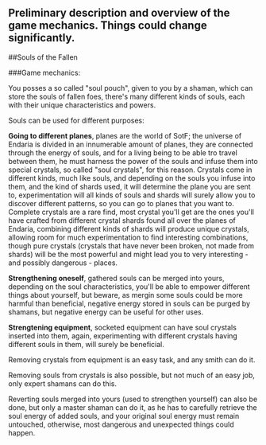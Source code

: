 ## Preliminary description and overview of the game mechanics. Things could change significantly.

##Souls of the Fallen

###Game mechanics:

You posses a so called "soul pouch", given to you by a shaman, which can store the souls of fallen foes, there's many different kinds of souls, each with their unique characteristics and powers.

Souls can be used for different purposes:

**Going to different planes**, planes are the world of SotF; the universe of Endaria is divided in an  innumerable amount of planes, they are connected through the energy of souls, and for a living being to be able tro travel between them, he must harness the power of the souls and infuse them into special crystals, so called "soul crystals", for this reason. Crystals come in different kinds, much like souls, and depending on the souls you infuse into them, and the kind of shards used, it will determine the plane you are sent to, experimentation will all kinds of souls and shards will surely allow you to discover different patterns, so you can go to planes that you want to.
Complete crystals are a rare find, most crystal you'll get are the ones you'll have crafted from different crystal shards found all over the planes of Endaria, combining different kinds of shards will produce unique crystals, allowing room for much experimentation to find interesting combinations, though pure crystals (crystals that have never been broken, not made from shards) will be the most powerful and might lead you to very interesting - and possibly dangerous - places.

**Strengthening oneself**, gathered souls can be merged into yours, depending on the soul characteristics, you'll be able to empower different things about yourself, but beware, as mergin some souls could be more harmful than beneficial, negative energy stored in souls can be purged by shamans, but negative energy can be useful for other uses.

**Strengtening equipment**, socketed equipment can have soul crystals inserted into them, again, experimenting with different crystals having different souls in them, will surely be beneficial.

Removing crystals from equipment is an easy task, and any smith can do it.

Removing souls from crystals is also possible, but not much of an easy job, only expert shamans can do this.

Reverting souls merged into yours (used to strengthen yourself) can also be done, but only a master shaman can do it, as he has to carefully retrieve the soul energy of added souls, and your original soul energy must remain untouched, otherwise, most dangerous and unexpected things could happen.

